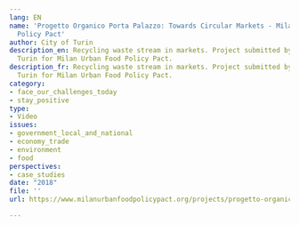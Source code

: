 ```yaml
---
lang: EN
name: 'Progetto Organico Porta Palazzo: Towards Circular Markets - Milan Urban Food
  Policy Pact'
author: City of Turin
description_en: Recycling waste stream in markets. Project submitted by the city of
  Turin for Milan Urban Food Policy Pact.
description_fr: Recycling waste stream in markets. Project submitted by the city of
  Turin for Milan Urban Food Policy Pact.
category:
- face_our_challenges_today
- stay_positive
type:
- Video
issues:
- government_local_and_national
- economy_trade
- environment
- food
perspectives:
- case_studies
date: "2018"
file: ''
url: https://www.milanurbanfoodpolicypact.org/projects/progetto-organico-porta-palazzo-towards-circular-markets/

---
```

